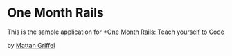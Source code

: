 # One Month Rails

This is the sample application for
[*One Month Rails: Teach yourself to Code](http://onemonthrails.com)

by [Mattan Griffel](http://mattangriffel.com)